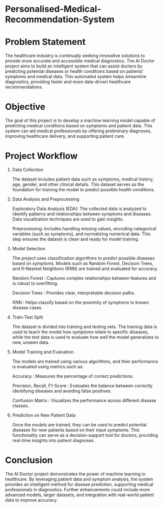 # Personalised-Medical-Recommendation-System 

# Problem Statement
The healthcare industry is continually seeking innovative solutions to provide more accurate and accessible medical diagnostics. The AI Doctor project aims to build an intelligent system that can assist doctors by predicting potential diseases or health conditions based on patients' symptoms and medical data. This automated system helps streamline diagnostics, providing faster and more data-driven healthcare recommendations.

# Objective
The goal of this project is to develop a machine learning model capable of predicting medical conditions based on symptoms and patient data. This system can aid medical professionals by offering preliminary diagnoses, improving healthcare delivery, and supporting patient care.

# Project Workflow
1. Data Collection
   
   The dataset includes patient data such as symptoms, medical history, age, gender, and other clinical details. This dataset serves as the foundation for training the model to predict possible 
   health conditions.

2. Data Analysis and Preprocessing

    Exploratory Data Analysis (EDA): The collected data is analyzed to identify patterns and relationships between symptoms and diseases. Data visualization techniques are used to gain insights.
 
    Preprocessing: Includes handling missing values, encoding categorical variables (such as symptoms), and normalizing numerical data. This step ensures the dataset is clean and ready for model 
    training.

3. Model Selection
   
   The project uses classification algorithms to predict possible diseases based on symptoms. Models such as Random Forest, Decision Trees, and K-Nearest Neighbors (KNN) are trained and evaluated 
   for accuracy.

    Random Forest : Captures complex relationships between features and is robust to overfitting.
   
    Decision Trees : Provides clear, interpretable decision paths.
   
    KNN : Helps classify based on the proximity of symptoms to known disease cases.
  
4. Train-Test Split
   
   The dataset is divided into training and testing sets. The training data is used to teach the model how symptoms relate to specific diseases, while the test data is used to evaluate how well the 
   model generalizes to new, unseen data.

5. Model Training and Evaluation
   
   The models are trained using various algorithms, and their performance is evaluated using metrics such as:

   Accuracy : Measures the percentage of correct predictions.
   
   Precision, Recall, F1-Score : Evaluates the balance between correctly identifying diseases and avoiding false positives.
   
   Confusion Matrix : Visualizes the performance across different disease classes.

6. Prediction on New Patient Data
   
   Once the models are trained, they can be used to predict potential diseases for new patients based on their input symptoms. This functionality can serve as a decision-support tool for doctors, 
   providing real-time insights into patient diagnoses.

# Conclusion
The AI Doctor project demonstrates the power of machine learning in healthcare. By leveraging patient data and symptom analysis, the system provides an intelligent method for disease prediction, supporting medical professionals in diagnostics. Further enhancements could include more advanced models, larger datasets, and integration with real-world patient data to improve accuracy.
